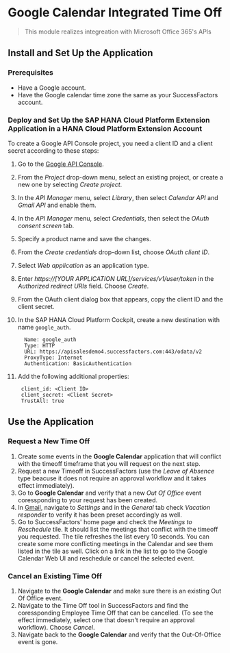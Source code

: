 # Google Calendar Integrated Time Off

> This module realizes integreation with Microsoft Office 365's APIs

## Install and Set Up the Application

### Prerequisites

- Have a Google account.
- Have the Google calendar time zone the same as your SuccessFactors account.

### Deploy and Set Up the SAP HANA Cloud Platform Extension Application in a HANA Cloud Platform Extension Account

To create a Google API Console project, you need a client ID and a client secret according to these steps:

1. Go to the [Google API Console](https://console.developers.google.com).
1. From the _Project_ drop-down menu, select an existing project, or create a new one by selecting _Create project_.
1. In the _API Manager_ menu, select _Library_, then select _Calendar API_ and _Gmail API_ and enable them.
1. In the _API Manager_ menu, select _Credentials_, then select the _OAuth consent screen_ tab.
1. Specify a product name and save the changes.
1. From the _Create credentials_ drop-down list, choose _OAuth client ID_.
1. Select _Web application_ as an application type.
1. Enter *https://[YOUR APPLICATION URL]/services/v1/user/token* in the _Authorized redirect URIs_ field. Choose _Create_.
1. From the OAuth client dialog box that appears, copy the client ID and the client secret.
1. In the SAP HANA Cloud Platform Cockpit, create a new destination with name `google_auth`.

	     Name: google_auth
	     Type: HTTP
	     URL: https://apisalesdemo4.successfactors.com:443/odata/v2
	     ProxyType: Internet
	     Authentication: BasicAuthentication

1. Add the following additional properties:

        client_id: <Client ID>
        client_secret: <Client Secret>
        TrustAll: true

## Use the Application

### Request a New Time Off

1. Create some events in the **Google Calendar** application that will conflict
   with the timeoff timeframe that you will request on the next step.
1. Request a new Timeoff in SuccessFactors (use the _Leave of Absence_ type
   beacuse it does not require an approval workflow and it takes effect
   immediately).
1. Go to **Google Calendar** and verify that a new _Out Of Office_ event
   coressponding to your request has been created.
1. In [Gmail](https://mail.google.com), navigate to _Settings_ and in the
   _General_ tab check _Vacation responder_ to verify it has been preset
   accordingly as well.
1. Go to SuccessFactors' home page and check the _Meetings to Reschedule_ tile.
   It should list the meetings that conflict with the timeoff you requested. The
   tile refreshes the list every 10 seconds. You can create some more conflicting
   meetings in the Calendar and see them listed in the tile as well. Click on
   a link in the list to go to the Google Calendar Web UI and reschedule or cancel
   the selected event.

### Cancel an Existing Time Off

1. Navigate to the **Google Calendar** and make sure there is an existing Out Of
   Office event.
1. Navigate to the Time Off tool in SuccessFactors and find the coressponding
   Employee Time Off that can be cancelled. (To see the effect immediately, select
   one that doesn't require an approval workflow). Choose _Cancel_.
1. Navigate back to the **Google Calendar** and verify that the Out-Of-Office
   event is gone.
